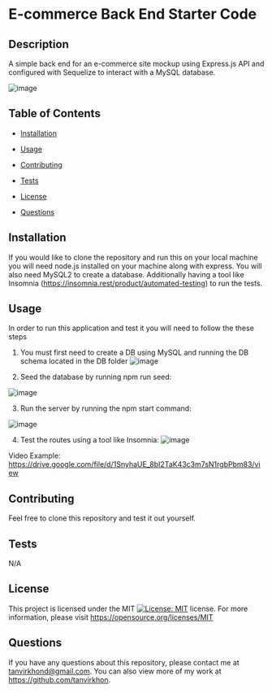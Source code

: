 # E-commerce Back End Starter Code

## Description 
A simple back end for an e-commerce site mockup using Express.js API and configured with Sequelize to interact with a MySQL database.

![image](https://user-images.githubusercontent.com/119143763/230510390-7bac14e1-c767-4268-82d4-74d26057fed3.png)

## Table of Contents
    
* [Installation](#installation) 
    
* [Usage](#usage) 
    
* [Contributing](#contributing) 
    
* [Tests](#tests) 
    
* [License](#license) 
    
* [Questions](#questions)
    
## Installation 
If you would like to clone the repository and run this on your local machine you will need node.js installed on your machine along with express. You will also need MySQL2 to create a database. Additionally having a tool like Insomnia (https://insomnia.rest/product/automated-testing) to run the tests. 

## Usage
In order to run this application and test it you will need to follow the these steps 

1. You must first need to create a DB using MySQL and running the DB schema located in the DB folder
![image](https://user-images.githubusercontent.com/119143763/230510933-16d8ea66-07f9-4ba3-96aa-680d86171816.png)

2. Seed the database by running npm run seed:

![image](https://user-images.githubusercontent.com/119143763/230511059-280608b5-62b2-429c-850a-cd3e82dfc882.png)

3. Run the server by running the npm start command: 

![image](https://user-images.githubusercontent.com/119143763/230511127-6295626a-5d6f-491b-8b6e-b2f4f8b9bc6b.png)

4. Test the routes using a tool like Insomnia: 
![image](https://user-images.githubusercontent.com/119143763/230511201-1c6778d0-ab8b-4e5d-8c65-8ee9f70562d7.png)

Video Example: https://drive.google.com/file/d/1SnyhaUE_8bI2TaK43c3m7sN1rgbPbm83/view

## Contributing 
Feel free to clone this repository and test it out yourself.
    
## Tests 
N/A

## License
This project is licensed under the MIT [![License: MIT](https://img.shields.io/badge/License-MIT-yellow.svg)](https://opensource.org/licenses/MIT) license. For more information, please visit https://opensource.org/licenses/MIT
    
## Questions
If you have any questions about this repository, please contact me at tanvirkhond@gmail.com. You can also view more of my work at https://github.com/tanvirkhon.
